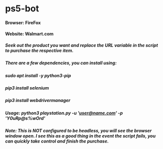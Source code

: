 # ps5-bot
#### Browser: FireFox
#### Website: Walmart.com

##### Seek out the product you want and replace the URL variable in the script to purchase the respective item.

##### There are a few dependencies, you can install using:
##### sudo apt install -y python3-pip
##### pip3 install selenium 
##### pip3 install webdrivermanager

##### Usage: python3 playstation.py -u 'user@name.com' -p 'Y0uRp@s%wOrd'

##### Note: This is NOT configured to be headless, you will see the browser window open. I see this as a good thing in the event the script fails, you can quickly take control and finish the purchase.


